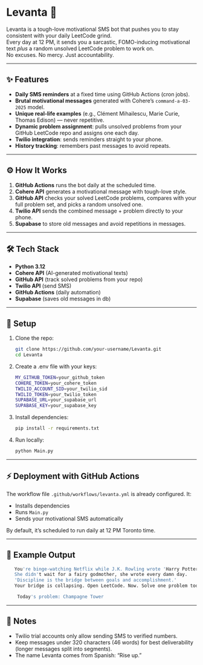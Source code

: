 # Levanta 🚀

Levanta is a tough-love motivational SMS bot that pushes you to stay consistent with your daily LeetCode grind.  
Every day at 12 PM, it sends you a sarcastic, FOMO-inducing motivational text *plus* a random unsolved LeetCode problem to work on.  
No excuses. No mercy. Just accountability.

---

## ✨ Features
- **Daily SMS reminders** at a fixed time using GitHub Actions (cron jobs).
- **Brutal motivational messages** generated with Cohere’s `command-a-03-2025` model.
- **Unique real-life examples** (e.g., Clément Mihailescu, Marie Curie, Thomas Edison) — never repetitive.
- **Dynamic problem assignment**: pulls unsolved problems from your GitHub LeetCode repo and assigns one each day.
- **Twilio integration**: sends reminders straight to your phone.
- **History tracking**: remembers past messages to avoid repeats.

---

## ⚙️ How It Works
1. **GitHub Actions** runs the bot daily at the scheduled time.
2. **Cohere API** generates a motivational message with tough-love style.
3. **GitHub API** checks your solved LeetCode problems, compares with your full problem set, and picks a random unsolved one.
4. **Twilio API** sends the combined message + problem directly to your phone.
5. **Supabase** to store old messages and avoid repetitions in messages.

---

## 🛠️ Tech Stack
- **Python 3.12**
- **Cohere API** (AI-generated motivational texts)
- **GitHub API** (track solved problems from your repo)
- **Twilio API** (send SMS)
- **GitHub Actions** (daily automation)
- **Supabase** (saves old messages in db)

---

## 🚀 Setup
1. Clone the repo:
   ```bash
   git clone https://github.com/your-username/Levanta.git
   cd Levanta
   ```

2. Create a .env file with your keys:

    ```bash
    MY_GITHUB_TOKEN=your_github_token
    COHERE_TOKEN=your_cohere_token
    TWILIO_ACCOUNT_SID=your_twilio_sid
    TWILIO_TOKEN=your_twilio_token
    SUPABASE_URL=your_supabase_url
    SUPABASE_KEY=your_supabase_key
    ```

3. Install dependencies:
   ```bash
   pip install -r requirements.txt
   ```

3. Run locally:
   ```bash
   python Main.py
   ```

---

## ⚡ Deployment with GitHub Actions

The workflow file `.github/workflows/levanta.yml` is already configured.
It:
- Installs dependencies
- Runs `Main.py`
- Sends your motivational SMS automatically

By default, it’s scheduled to run daily at 12 PM Toronto time.

---

## 📱 Example Output

```bash
   You're binge-watching Netflix while J.K. Rowling wrote 'Harry Potter' as a single mom on welfare.
   She didn't wait for a fairy godmother, she wrote every damn day.
   'Discipline is the bridge between goals and accomplishment.'
   Your bridge is collapsing. Open LeetCode. Now. Solve one problem today.

    Today's problem: Champagne Tower
   ```

---
## 🔑 Notes 

- Twilio trial accounts only allow sending SMS to verified numbers.
- Keep messages under 320 characters (46 words) for best deliverability (longer messages split into segments).
- The name Levanta comes from Spanish: “Rise up.”

